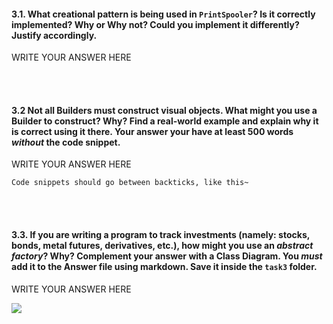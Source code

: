 #### 3.1. What creational pattern is being used in `PrintSpooler`? Is it correctly implemented? Why or Why not? Could you implement it differently? Justify accordingly. 


WRITE YOUR ANSWER HERE



<br /><br />

#### 3.2 Not all Builders must construct visual objects. What might you use a Builder to construct? Why? Find a real-world example and explain why it is correct using it there. Your answer your have at least 500 words _without_ the code snippet.

WRITE YOUR ANSWER HERE



```
Code snippets should go between backticks, like this~
```







<br /><br />

#### 3.3. If you are writing a program to track investments (namely: stocks, bonds, metal futures, derivatives, etc.), how might you use an _abstract factory_? Why? Complement your answer with a Class Diagram. You _must_ add it to the Answer file using markdown. Save it inside the `task3` folder.

WRITE YOUR ANSWER HERE

![](imagePathGoesHere)